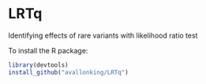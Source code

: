# LRTq
Identifying effects of rare variants with likelihood ratio test

To install the R package:
```R
library(devtools)
install_github("avallonking/LRTq")
```
